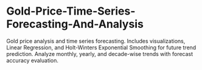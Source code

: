 # Gold-Price-Time-Series-Forecasting-And-Analysis
Gold price analysis and time series forecasting. Includes visualizations, Linear Regression, and Holt-Winters Exponential Smoothing for future trend prediction. Analyze monthly, yearly, and decade-wise trends with forecast accuracy evaluation.
